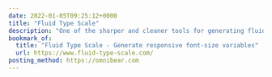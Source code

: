 ```yaml
---
date: 2022-01-05T09:25:12+0000
title: "Fluid Type Scale"
description: "One of the sharper and cleaner tools for generating fluid font-sizes with just the bells and whistles I need. I love that it spits out CSS Variables and gives you control over naming as well, generating as many steps as you give it. Fantastic!"
bookmark_of:
  title: "Fluid Type Scale - Generate responsive font-size variables"
  url: https://www.fluid-type-scale.com/
posting_method: https://omnibear.com
---
```


